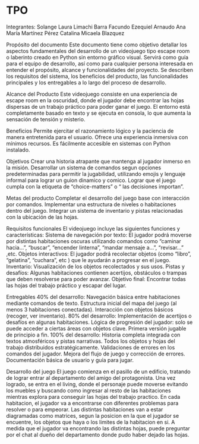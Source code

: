 # TPO

Integrantes:
Solange Laura Limachi Barra
Facundo Ezequiel Arnaudo
Ana María Martínez Pérez
Catalina Micaela Blazquez

Propósito del documento
Este documento tiene como objetivo detallar los aspectos fundamentales del desarrollo de un videojuego tipo escape room o laberinto creado en Python sin entorno gráfico visual. Servirá como guía para el equipo de desarrollo, así como para cualquier persona interesada en entender el propósito, alcance y funcionalidades del proyecto. Se describen los requisitos del sistema, los beneficios del producto, las funcionalidades principales y los entregables a lo largo del proceso de desarrollo.

Alcance del Producto
Este videojuego consiste en una experiencia de escape room en la oscuridad, donde el jugador debe encontrar las hojas dispersas de un trabajo práctico para poder ganar el juego. El entorno está completamente basado en texto y se ejecuta en consola, lo que aumenta la sensación de tensión y misterio.

Beneficios
Permite ejercitar el razonamiento lógico y la paciencia de manera entretenida para el usuario.
Ofrece una experiencia inmersiva con mínimos recursos.
Es fácilmente accesible en sistemas con Python instalado.

Objetivos
Crear una historia atrapante que mantenga al jugador inmerso en la misión.
Desarrollar un sistema de comandos segun opciones predeterminadas para permitir la jugabilidad, utilizando emojis y lenguaje informal para lograr un guion dinamico y comico.
Lograr que el juego cumpla con la etiqueta de “choice-matters” o “ las decisiones importan”.

Metas del producto
Completar el desarrollo del juego base con interacción por comandos.
Implementar una estructura de niveles o habitaciones dentro del juego.
Integrar un sistema de inventario y pistas relacionadas con la ubicación de las hojas.

Requisitos funcionales
El videojuego incluye las siguientes funciones y características:
Sistema de navegación por texto: El jugador podrá moverse por distintas habitaciones oscuras utilizando comandos como “caminar hacia...”, “buscar”, “encender linterna”, “mandar mensaje a...”, “revisar...” ,etc.
Objetos interactivos: El jugador podrá recolectar objetos (como “libro”, “gelatina”, “cuchara”, etc ) que le ayudarán a progresar en el juego.
Inventario: Visualización de los objetos recolectados y sus usos.
Pistas y desafíos: Algunas habitaciones contienen acertijos, obstáculos o trampas que deben resolverse para poder avanzar.
Objetivo final: Encontrar todas las hojas del trabajo práctico y escapar del lugar.

Entregables
40% del desarrollo:
Navegación básica entre habitaciones mediante comandos de texto.
Estructura inicial del mapa del juego (al menos 3 habitaciones conectadas).
Interacción con objetos básicos (recoger, ver inventario).
80% del desarrollo:
Implementación de acertijos o desafíos en algunas habitaciones.
Lógica de progresión del jugador: solo se puede acceder a ciertas áreas con objetos clave.
Primera versión jugable de principio a fin.
100% del desarrollo:
Historia completa integrada con textos atmosféricos y pistas narrativas.
Todos los objetos y hojas del trabajo distribuidos estratégicamente.
Validaciones de errores en los comandos del jugador.
Mejora del flujo de juego y corrección de errores.
Documentación básica de usuario y guía para jugar.

Desarrollo del juego
El juego comienza en el pasillo de un edificio, tratando de lograr entrar al departamento del amigo del protagonista. Una vez logrado, se entra en el living, donde el personaje puede moverse evitando los muebles y buscando como ingresar al resto de las habitaciones mientras explora para conseguir las hojas del trabajo practico. En cada habitacion, el jugador va a encontrarse con diferentes problemas para resolver o para empeorar. Las distintas habitaciones van a estar diagramadas como matrices, segun la posicion en la que el jugador se encuentre, los objetos que haya o los limites de la habitacion en si. A medida que el jugador va encontrando las distintas hojas, puede preguntar por el chat al dueño del departamento donde pudo haber dejado las hojas.
